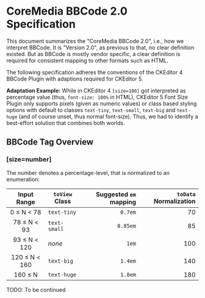 # CoreMedia BBCode 2.0 Specification

This document summarizes the "CoreMedia BBCode 2.0", i.e., how we interpret
BBCode. It is "Version 2.0", as previous to that, no clear definition existed.
But as BBCode is mostly vendor specific, a clear definition is required for
consistent mapping to other formats such as HTML.

The following specification adheres the conventions of the CKEditor 4
BBCode Plugin with adaptions required for CKEditor 5.

**Adaptation Example:** While in CKEditor 4 `[size=100]` got interpreted as
percentage value (thus, `font-size: 100%` in HTML), CKEditor 5 Font Size
Plugin only supports pixels (given as numeric values) or class based styling
options with default to classes `text-tiny`, `text-small`, `text-big` and
`text-huge` (and of course unset, thus normal font-size). Thus, we had to
identify a best-effort solution that combines both worlds.

## BBCode Tag Overview

### \[size=number\]

The number denotes a percentage-level, that is normalized to an enumeration:

|  Input Range  | `toView` Class | Suggested `em` mapping | `toData` Normalization |
|:-------------:|----------------|-----------------------:|-----------------------:|
|  0 ≤ N < 78   | `text-tiny`    |                `0.7em` |                     70 |
|  78 ≤ N < 93  | `text-small`   |               `0.85em` |                     85 |
| 93 ≤ N < 120  | _none_         |                  `1em` |                    100 |
| 120 ≤ N < 160 | `text-big`     |                `1.4em` |                    140 |
|    160 ≤ N    | `text-huge`    |                `1.8em` |                    180 |

TODO: To be continued
